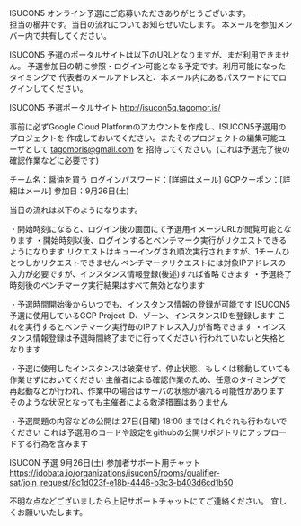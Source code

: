 ISUCON5 オンライン予選にご応募いただきありがとうございます。  
担当の櫛井です。当日の流れについてお知らせいたします。
本メールを参加メンバー内で共有してください。
 
ISUCON5 予選のポータルサイトは以下のURLとなりますが、まだ利用できません。
予選参加日の朝に参照・ログイン可能となる予定です。利用可能になったタイミングで
代表者のメールアドレスと、本メール内にあるパスワードにてログインしてください。
 
ISUCON5 予選ポータルサイト
http://isucon5q.tagomor.is/
 
事前に必ずGoogle Cloud Platformのアカウントを作成し、ISUCON5予選用のプロジェクトを
作成しておいてください。またそのプロジェクトの編集可能ユーザとして tagomoris@gmail.com を
招待してください。(これは予選完了後の確認作業などに必要です)
 
チーム名：醤油を買う
ログインパスワード：[詳細はメール]
GCPクーポン：[詳細はメール]
参加日：9月26日(土)
 
  
当日の流れは以下のようになります。
 
・開始時刻になると、ログイン後の画面にて予選用イメージURLが閲覧可能となります
・開始時刻以後、ログインするとベンチマーク実行がリクエストできるようになります
  リクエストはキューイングされ順次実行されますが、1チームひとつしかリクエストできません
  ベンチマークリクエストには対象IPアドレスの入力が必要ですが、インスタンス情報登録(後述)すれば省略できます
・予選終了時刻後のベンチマーク実行結果はすべて無効となります
 
・予選時間開始後からいつでも、インスタンス情報の登録が可能です
  ISUCON5予選に使用しているGCP Project ID、ゾーン、インスタンスIDを登録します
  これを実行するとベンチマーク実行毎のIPアドレス入力が省略できます
・インスタンス情報登録は予選時間終了までに行ってください
  行われていないと失格となります
 
・予選に使用したインスタンスは破棄せず、停止状態、もしくは稼動していても作業せずにおいてください
  主催者による確認作業のため、任意のタイミングで再起動などが行われ、作業中の場合はサーバの状態が壊れる可能性があります
  そのような状況となっても主催者による救済措置はありません
 
・予選問題の内容などの公開は 27日(日曜) 18:00 まではくれぐれも行わないでください
  これは予選用のコードや設定をgithubの公開リポジトリにアップロードする行為を含みます
 
 
ISUCON 予選 9月26日(土) 参加者サポート用チャット 
https://idobata.io/organizations/isucon5/rooms/qualifier-sat/join_request/8c1d023f-e18b-4446-b3c3-b403d6cd1b50
 
  
不明な点などございましたら上記サポートチャットにてご連絡ください。
宜しくお願いいたします。 
